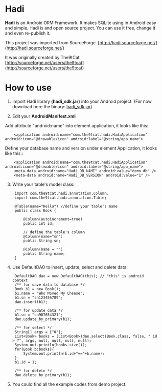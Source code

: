 # Hadi

**Hadi** is an Android ORM Framework. It makes SQLite using in Android easy and simple. 
Hadi is and open source project. You can use it free, change it and even re-publish it.

This project was imported from SourceForge. [http://hadi.sourceforge.net/](http://hadi.sourceforge.net/)

It was originally created by The9tCat [http://sourceforge.net/users/the9tcat](http://sourceforge.net/users/the9tcat)

# How to use

1. Import Hadi library **(hadi_sdk.jar)** into your Android project. (For now download here the binary: [hadi_sdk.jar](http://sourceforge.net/projects/hadi/files/))

2. Edit your **AndroidManifest.xml**

Add attribute "android:name" into element application, it looks like this:

		<application android:name="com.the9tcat.hadi.HadiApplication" android:icon="@drawable/icon" android:label="@string/app_name">

Define your database name and version under element Application, it looks like this::

		<application android:name="com.the9tcat.hadi.HadiApplication" android:icon="@drawable/icon" android:label="@string/app_name">
  		<meta-data android:name="Hadi_DB_NAME" android:value="demo.db" />
		<meta-data android:name="Hadi_DB_VERSION" android:value="1" />

3. Write your table's model class:

		import com.the9tcat.hadi.annotation.Column;
		import com.the9tcat.hadi.annotation.Table;
		
		@Table(name="Hello") //define your table's name
		public class Book {
		
			@Column(autoincrement=true)
			public int id;
			
			// define the table's column
			@Column(name="sn")
			public String sn;
			
			@Column(name = "")
			public String name;
		}
	

4. Use DefaultDAO to insert, update, select and delete data:

		DefaultDAO dao = new DefaultDAO(this); // "this" is android context
		/** for save data to database */
		Book b1 = new Book();
		b1.name = "Who Moved My Cheese";
		b1.sn = "sn123456789";
		dao.insert(b1);
		
		/** for update data */
		b1.sn = "sn987654321";
		dao.update_by_primary(b1);
		
		/** for select */
		String[] args = {"0"};
		List<Book> books = (List<Book>)dao.select(Book.class, false, " id > ?", args, null, null, null, null);
		System.out.println(books.size());
		for(Book b:books){
			System.out.println(b.id+"=="+b.name);
		}
		b1.id = 1;
		
		/** for delete */
		dao.delete_by_primary(b1);		

5. You could find all the example codes from demo project.